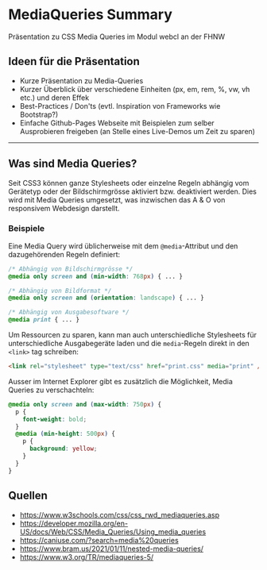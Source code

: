 # MediaQueries Summary
Präsentation zu CSS Media Queries im Modul webcl an der FHNW

## Ideen für die Präsentation
- Kurze Präsentation zu Media-Queries
- Kurzer Überblick über verschiedene Einheiten (px, em, rem, %, vw, vh etc.) und deren Effek
- Best-Practices / Don'ts  (evtl. Inspiration von Frameworks wie Bootstrap?)
- Einfache Github-Pages Webseite mit Beispielen zum selber Ausprobieren freigeben (an Stelle eines Live-Demos um Zeit zu sparen)

---

## Was sind Media Queries?
Seit CSS3 können ganze Stylesheets oder einzelne Regeln abhängig vom Gerätetyp oder der Bildschirmgrösse aktiviert bzw. deaktiviert werden. Dies wird mit Media Queries umgesetzt, was inzwischen das A & O von responsivem Webdesign darstellt.

### Beispiele
Eine Media Query wird üblicherweise mit dem `@media`-Attribut und den dazugehörenden Regeln definiert:
```CSS
/* Abhängig von Bildschirmgrösse */
@media only screen and (min-width: 768px) { ... }

/* Abhängig von Bildformat */
@media only screen and (orientation: landscape) { ... }

/* Abhängig von Ausgabesoftware */
@media print { ... }
```
Um Ressourcen zu sparen, kann man auch unterschiedliche Stylesheets für unterschiedliche Ausgabegeräte laden und die `media`-Regeln direkt in den `<link>` tag schreiben:
```HTML
<link rel="stylesheet" type="text/css" href="print.css" media="print" />
```
Ausser im Internet Explorer gibt es zusätzlich die Möglichkeit, Media Queries zu verschachteln:
```CSS
@media only screen and (max-width: 750px) {
  p {
    font-weight: bold;
  }
  @media (min-height: 500px) {
    p {
      background: yellow;
    }
  }
}
```


## Quellen
- https://www.w3schools.com/css/css_rwd_mediaqueries.asp
- https://developer.mozilla.org/en-US/docs/Web/CSS/Media_Queries/Using_media_queries
- https://caniuse.com/?search=media%20queries
- https://www.bram.us/2021/01/11/nested-media-queries/
- https://www.w3.org/TR/mediaqueries-5/
